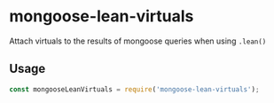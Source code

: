# mongoose-lean-virtuals

Attach virtuals to the results of mongoose queries when using `.lean()`

## Usage

```javascript
const mongooseLeanVirtuals = require('mongoose-lean-virtuals');
```
